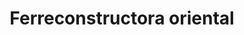 ---
title: "Ferreconstructora oriental"
url: /puerto-la-cruz/ferreconstructora-oriental/
shop: hardware
---